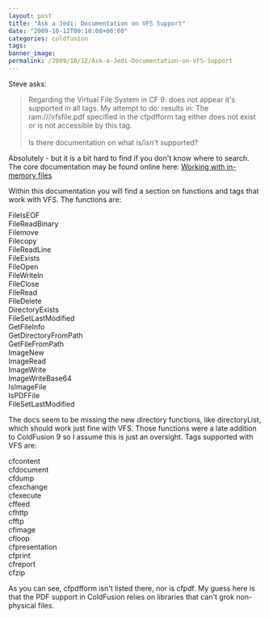 ```yaml
---
layout: post
title: "Ask a Jedi: Documentation on VFS Support"
date: "2009-10-12T09:10:00+06:00"
categories: coldfusion 
tags: 
banner_image: 
permalink: /2009/10/12/Ask-a-Jedi-Documentation-on-VFS-Support
---
```


Steve asks:

<blockquote>
Regarding the Virtual File System in CF 9: does not appear it's supported in all tags. My attempt to do: <cfpdfform action="populate" source="somefile.pdf" destination="ram:///vfsfile.pdf"> results in: The ram:///vfsfile.pdf specified in the cfpdfform tag either does not exist or is not accessible by this tag.
<br/><br/>
Is there documentation on what is/isn't supported?
</blockquote>

Absolutely - but it is a bit hard to find if you don't know where to search. The core documentation may be found online here: <a href="http://help.adobe.com/en_US/ColdFusion/9.0/Developing/WSe9cbe5cf462523a0-70e2363b121825b20e7-8000.html">Working with in-memory files</a>

Within this documentation you will find a section on functions and tags that work with VFS. The functions are:

FileIsEOF<br/>
FileReadBinary<br/>
Filemove<br/>
Filecopy<br/>
FileReadLine<br/>
FileExists<br/>
FileOpen<br/>
FileWriteln<br/>
FileClose<br/>
FileRead<br/>
FileDelete<br/>
DirectoryExists<br/>
FileSetLastModified<br/>
GetFileInfo<br/>
GetDirectoryFromPath<br/>
GetFileFromPath<br/>
ImageNew<br/>
ImageRead<br/>
ImageWrite<br/>
ImageWriteBase64<br/>
IsImageFile<br/>
IsPDFFile<br/>
FileSetLastModified<br/>

The docs seem to be missing the new directory functions, like directoryList, which should work just fine with VFS. Those functions were a late addition to ColdFusion 9 so I assume this is just an oversight. Tags supported with VFS are:

cfcontent<br/>
cfdocument<br/>
cfdump<br/>
cfexchange<br/>
cfexecute<br/>
cffeed<br/>
cfhttp<br/>
cfftp<br/>
cfimage<br/>
cfloop<br/>
cfpresentation<br/>
cfprint<br/>
cfreport<br/>
cfzip<br/>

As you can see, cfpdfform isn't listed there, nor is cfpdf. My guess here is that the PDF support in ColdFusion relies on libraries that can't grok non-physical files.